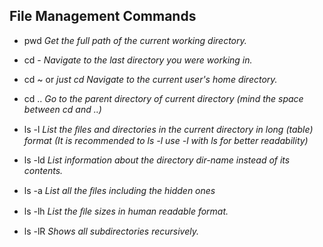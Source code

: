 ##  File Management Commands

- pwd   _Get the full path of the current working directory._

- cd -    _Navigate to the last directory you were working in._

- cd ~ or  _just cd Navigate to the current user's home directory._

- cd .. _Go to the parent directory of current directory (mind the space between cd and ..)_


- ls -l    _List the ﬁles and directories in the current directory in long (table) format (It is recommended to ls -l use -l with ls for better readability)_

- ls -ld  _List information about the directory dir-name instead of its contents._

- ls -a     _List all the ﬁles including the hidden ones_

- ls -lh    _List the ﬁle sizes in human readable format._

- ls -lR    _Shows all subdirectories recursively._
